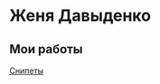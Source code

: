 # Женя Давыденко
## Мои работы
[Снипеты](https://gist.github.com/intjeks/8e2801af5a290d7c4a1eb83668bdf8ab "Snipets")

